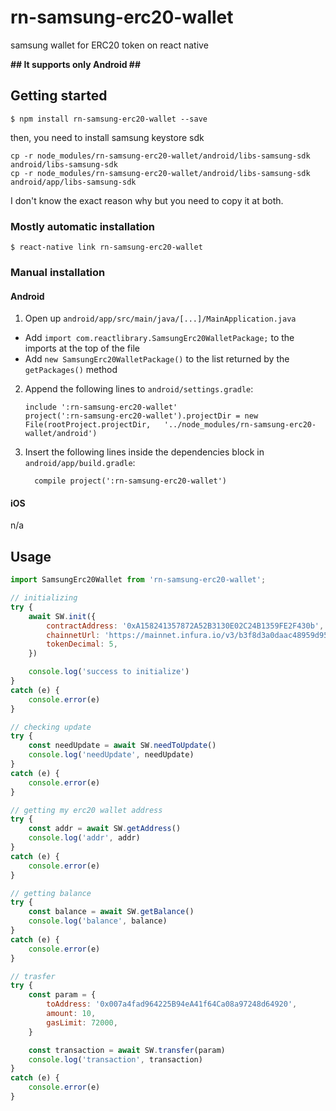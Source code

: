# rn-samsung-erc20-wallet

samsung wallet for ERC20 token on react native

<b>## It supports only Android ##</b>

## Getting started

`$ npm install rn-samsung-erc20-wallet --save`

then, you need to install samsung keystore sdk

```
cp -r node_modules/rn-samsung-erc20-wallet/android/libs-samsung-sdk android/libs-samsung-sdk
cp -r node_modules/rn-samsung-erc20-wallet/android/libs-samsung-sdk android/app/libs-samsung-sdk
```
I don't know the exact reason why but you need to copy it at both.

### Mostly automatic installation

`$ react-native link rn-samsung-erc20-wallet`

### Manual installation

#### Android

1. Open up `android/app/src/main/java/[...]/MainApplication.java`
  - Add `import com.reactlibrary.SamsungErc20WalletPackage;` to the imports at the top of the file
  - Add `new SamsungErc20WalletPackage()` to the list returned by the `getPackages()` method
2. Append the following lines to `android/settings.gradle`:
  	```
  	include ':rn-samsung-erc20-wallet'
  	project(':rn-samsung-erc20-wallet').projectDir = new File(rootProject.projectDir, 	'../node_modules/rn-samsung-erc20-wallet/android')
  	```
3. Insert the following lines inside the dependencies block in `android/app/build.gradle`:
  	```
      compile project(':rn-samsung-erc20-wallet')
  	```
#### iOS

n/a



## Usage
```javascript
import SamsungErc20Wallet from 'rn-samsung-erc20-wallet';

// initializing
try {
	await SW.init({
		contractAddress: '0xA158241357872A52B3130E02C24B1359FE2F430b',
		chainnetUrl: 'https://mainnet.infura.io/v3/b3f8d3a0daac48959d9512760006f822',
		tokenDecimal: 5,
	})

	console.log('success to initialize')
}
catch (e) {
	console.error(e)
}

// checking update
try {
	const needUpdate = await SW.needToUpdate()
	console.log('needUpdate', needUpdate)
}
catch (e) {
	console.error(e)
}

// getting my erc20 wallet address
try {
	const addr = await SW.getAddress()
	console.log('addr', addr)
}
catch (e) {
	console.error(e)
}

// getting balance
try {
	const balance = await SW.getBalance()
	console.log('balance', balance)
}
catch (e) {
	console.error(e)
}

// trasfer
try {
	const param = {
		toAddress: '0x007a4fad964225B94eA41f64Ca08a97248d64920',
		amount: 10,
		gasLimit: 72000,
	}

	const transaction = await SW.transfer(param)
	console.log('transaction', transaction)
}
catch (e) {
	console.error(e)
}
```
